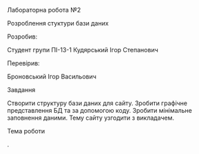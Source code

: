Лабораторна робота №2

Розроблення стуктури бази даних

Розробив:

Студент групи ПІ-13-1 Кудярський Ігор Степанович

Перевірив:

Броновський Ігор Васильович

Завдання

Створити структуру бази даних для сайту. Зробити графічне представлення БД та за допомогою коду. Зробити мінімальне заповнення даними. Тему сайту узгодити з викладачем.

Тема роботи

.
